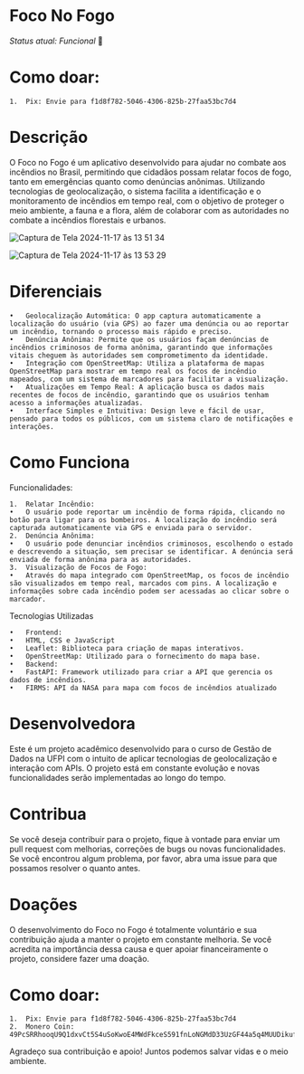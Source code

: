 # Foco No Fogo
*Status atual: Funcional* 💚

# Como doar:

	1.	Pix: Envie para f1d8f782-5046-4306-825b-27faa53bc7d4
	
 
# Descrição

O Foco no Fogo é um aplicativo desenvolvido para ajudar no combate aos incêndios no Brasil, permitindo que cidadãos possam relatar focos de fogo, tanto em emergências quanto como denúncias anônimas. Utilizando tecnologias de geolocalização, o sistema facilita a identificação e o monitoramento de incêndios em tempo real, com o objetivo de proteger o meio ambiente, a fauna e a flora, além de colaborar com as autoridades no combate a incêndios florestais e urbanos.

 ![Captura de Tela 2024-11-17 às 13 51 34](https://github.com/user-attachments/assets/86619c05-65a2-4a63-87d7-1d47316c1cb0)

![Captura de Tela 2024-11-17 às 13 53 29](https://github.com/user-attachments/assets/0f5586d7-1f91-4c18-909a-7235dc326bf7)


# Diferenciais

	•	Geolocalização Automática: O app captura automaticamente a localização do usuário (via GPS) ao fazer uma denúncia ou ao reportar um incêndio, tornando o processo mais rápido e preciso.
	•	Denúncia Anônima: Permite que os usuários façam denúncias de incêndios criminosos de forma anônima, garantindo que informações vitais cheguem às autoridades sem comprometimento da identidade.
	•	Integração com OpenStreetMap: Utiliza a plataforma de mapas OpenStreetMap para mostrar em tempo real os focos de incêndio mapeados, com um sistema de marcadores para facilitar a visualização.
	•	Atualizações em Tempo Real: A aplicação busca os dados mais recentes de focos de incêndio, garantindo que os usuários tenham acesso a informações atualizadas.
	•	Interface Simples e Intuitiva: Design leve e fácil de usar, pensado para todos os públicos, com um sistema claro de notificações e interações.

# Como Funciona

Funcionalidades:

	1.	Relatar Incêndio:
	•	O usuário pode reportar um incêndio de forma rápida, clicando no botão para ligar para os bombeiros. A localização do incêndio será capturada automaticamente via GPS e enviada para o servidor.
	2.	Denúncia Anônima:
	•	O usuário pode denunciar incêndios criminosos, escolhendo o estado e descrevendo a situação, sem precisar se identificar. A denúncia será enviada de forma anônima para as autoridades.
	3.	Visualização de Focos de Fogo:
	•	Através do mapa integrado com OpenStreetMap, os focos de incêndio são visualizados em tempo real, marcados com pins. A localização e informações sobre cada incêndio podem ser acessadas ao clicar sobre o marcador.

Tecnologias Utilizadas

	•	Frontend:
	•	HTML, CSS e JavaScript
	•	Leaflet: Biblioteca para criação de mapas interativos.
	•	OpenStreetMap: Utilizado para o fornecimento do mapa base.
	•	Backend:
	•	FastAPI: Framework utilizado para criar a API que gerencia os dados de incêndios.
	•	FIRMS: API da NASA para mapa com focos de incêndios atualizado


# Desenvolvedora

Este é um projeto acadêmico desenvolvido para o curso de Gestão de Dados na UFPI com o intuito de aplicar tecnologias de geolocalização e interação com APIs. O projeto está em constante evolução e novas funcionalidades serão implementadas ao longo do tempo.

# Contribua

Se você deseja contribuir para o projeto, fique à vontade para enviar um pull request com melhorias, correções de bugs ou novas funcionalidades. Se você encontrou algum problema, por favor, abra uma issue para que possamos resolver o quanto antes.

# Doações

O desenvolvimento do Foco no Fogo é totalmente voluntário e sua contribuição ajuda a manter o projeto em constante melhoria. Se você acredita na importância dessa causa e quer apoiar financeiramente o projeto, considere fazer uma doação.

# Como doar:

	1.	Pix: Envie para f1d8f782-5046-4306-825b-27faa53bc7d4
	2.	Monero Coin: 49PcSRRhooqU9Q1dxvCt5S4uSoKwoE4MWdFkceS591fnLoNGMdD33UzGF44a5q4MUUDikufqvPnnYKYVH9wqfFTe6k58uiu

Agradeço sua contribuição e apoio! Juntos podemos salvar vidas e o meio ambiente.
